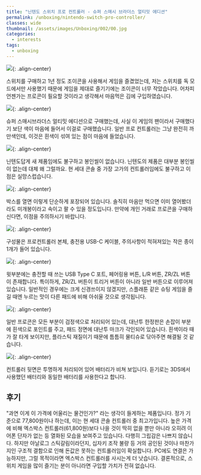 ```yaml
---
title: "닌텐도 스위치 프로 컨트롤러 - 슈퍼 스매시 브라더스 얼티밋 에디션"
permalink: /unboxing/nintendo-switch-pro-controller/
classes: wide
thumbnail: /assets/images/Unboxing/002/00.jpg
categories:
  - interests
tags:
  - unboxing
---
```


![](/assets/images/Unboxing/002/00.jpg){: .align-center}

스위치를 구매하고 1년 정도 조이콘을 사용해서 게임을 즐겼었는데, 저는 스위치를 독 모드에서만 사용했기 때문에 게임을 제대로 즐기기에는 조이콘이 너무 작았습니다. 어차피 언젠가는 프로콘이 필요할 것이라고 생각해서 마음먹은 김에 구입하였습니다.

![](/assets/images/Unboxing/002/01.jpg){: .align-center}

슈퍼 스매시브라더스 얼티밋 에디션으로 구매했는데, 사실 이 게임의 팬이라서 구매했다기 보단 색이 마음에 들어서 이걸로 구매했습니다. 일반 프로 컨트롤러는 그냥 완전히 까만색인데, 이것은 흰색이 섞여 있는 점이 마음에 들었습니다.

![](/assets/images/Unboxing/002/02.jpg){: .align-center}

닌텐도답게 새 제품임에도 불구하고 봉인씰이 없습니다. 닌텐도의 제품은 대부분 봉인씰이 없는데 대체 왜 그럴까요. 현 세대 콘솔 중 가장 고가의 컨트롤러임에도 불구하고 이 점은 실망스럽습니다.

![](/assets/images/Unboxing/002/03.jpg){: .align-center}

박스를 열면 이렇게 단순하게 포장되어 있습니다. 솔직히 마음만 먹으면 이미 열어봤더라도 미개봉이라고 속이고 팔 수 있을 정도입니다. 만약에 개인 거래로 프로콘을 구매하신다면, 이점을 주의하시기 바랍니다.

![](/assets/images/Unboxing/002/04.jpg){: .align-center}

구성물은 프로컨트롤러 본체, 충전용 USB-C 케이블, 주의사항이 적혀져있는 작은 종이 1개가 들어 있습니다.

![](/assets/images/Unboxing/002/05.jpg){: .align-center}

윗부분에는 충전할 때 쓰는 USB Type C 포트, 페어링용 버튼, L/R 버튼, ZR/ZL 버튼이 존재합니다. 특이하게, ZR/ZL 버튼이 트리거 버튼이 아니라 일반 버튼으로 이루어져 있습니다. 일반적인 경우에는 크게 신경쓰이지 않겠지만, 스플래툰 같은 슈팅 게임을 즐길 때엔 누르는 맛이 다른 패드에 비해 아쉬울 것으로 생각됩니다.

![](/assets/images/Unboxing/002/06.jpg){: .align-center}

일반 프로콘은 모든 부분이 검정색으로 처리되어 있는데, 대난투 한정판은 손잡이 부분에 흰색으로 포인트를 주고, 패드 정면에 대난투 마크가 각인되어 있습니다. 흰색이라 때가 잘 타게 보이지만, 플라스틱 재질이기 때문에 틈틈히 물티슈로 닦아주면 해결될 것 같습니다.

![](/assets/images/Unboxing/002/07.jpg){: .align-center}

컨트롤러 뒷면은 투명하게 처리되어 있어 배터리가 비쳐 보입니다. 듣기로는 3DS에서 사용했던 배터리와 동일한 배터리를 사용한다고 합니다.

## 후기

"과연 이게 이 가격에 어울리는 물건인가?" 라는 생각이 들게하는 제품입니다. 정가 기준으로 77,800원이나 하는데, 이는 현 세대 콘솔 컨트롤러 중 최고가입니다. 높은 가격에 비해 엑스박스 컨트롤러(61,800원)보다 나을 것이 딱히 없을 뿐만 아니라 오히려 이어폰 단자가 없는 등 열화된 모습을 보여주고 있습니다. 다행히 그립감은 나쁘지 않습니다. 하지만 아날로그 스틱갈림이라던지, 십자키 조작 불량 등 거의 공인된 것이나 마찬가지인 구조적 결함으로 인해 돈값은 못하는 컨트롤러임이 확실합니다. PC에도 연결은 가능하지만, 그럴 목적이라면 엑스박스 컨트롤러를 사시는게 더 낫습니다. 결론적으로, 스위치 게임을 많이 즐기는 분이 아니라면 구입할 가치가 전혀 없습니다.